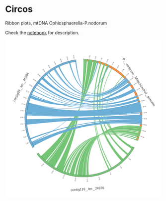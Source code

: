# Circos
Ribbon plots, mtDNA Ophiosphaerella-P.nodorum

Check the [notebook](circos_ribbon.ipynb) for description.

![circos_ribbon_bcgcc2_test](circos_ribbon_bcgcc2_test/circos.png)